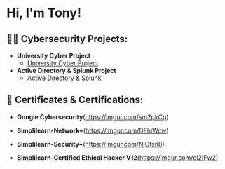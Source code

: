 <h1>Hi, I'm Tony!<br/> 



<h2>👨‍💻 Cybersecurity Projects:</h2>

- <b>University Cyber Project</b>
  - [University Cyber Project](https://github.com/Maunton/University-Cyber-Project)
- <b>Active Directory & Splunk Project</b>
  - [Active Directory & Splunk](https://github.com/Maunton/Active-Directory-Splunk)
 
<h2>📃 Certificates & Certifications:</h2>

  - <b>Google Cybersecurity</b>(https://imgur.com/sm2pkCp)</b>
  
  - <b>Simplilearn-Network+</b>(https://imgur.com/DFhiWcw)</b>

  - <b>Simplilearn-Security+</b>(https://imgur.com/NjOtsn8)</b>

  - <b>Simplilearn-Certified Ethical Hacker V12</b>(https://imgur.com/el2IFw2)</b>

<!--
**maunton/maunton** is a ✨ _special_ ✨ repository because its `README.md` (this file) appears on your GitHub profile.

Here are some ideas to get you started:

- 🔭 I’m currently working on ...
- 🌱 I’m currently learning ...
- 👯 I’m looking to collaborate on ...
- 🤔 I’m looking for help with ...
- 💬 Ask me about ...
- 📫 How to reach me: ...
- 😄 Pronouns: ...
- ⚡ Fun fact: ...
-->
